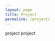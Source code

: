 ```yaml
---
layout: page
title: Project
permalink: /project/
---
```


project project 

[jekyll-organization]: https://github.com/jekyll
